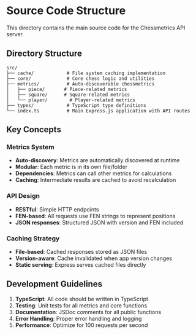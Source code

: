 # Source Code Structure

This directory contains the main source code for the Chessmetrics API server.

## Directory Structure

```
src/
├── cache/            # File system caching implementation
├── core/             # Core chess logic and utilities
├── metrics/          # Auto-discoverable chessmetrics
│   ├── piece/       # Piece-related metrics
│   ├── square/      # Square-related metrics
│   └── player/        # Player-related metrics
├── types/            # TypeScript type definitions
└── index.ts          # Main Express.js application with API routes
```

## Key Concepts

### Metrics System
- **Auto-discovery**: Metrics are automatically discovered at runtime
- **Modular**: Each metric is in its own file/folder
- **Dependencies**: Metrics can call other metrics for calculations
- **Caching**: Intermediate results are cached to avoid recalculation

### API Design
- **RESTful**: Simple HTTP endpoints
- **FEN-based**: All requests use FEN strings to represent positions
- **JSON responses**: Structured JSON with version and FEN included

### Caching Strategy
- **File-based**: Cached responses stored as JSON files
- **Version-aware**: Cache invalidated when app version changes
- **Static serving**: Express serves cached files directly

## Development Guidelines

1. **TypeScript**: All code should be written in TypeScript
2. **Testing**: Unit tests for all metrics and core functions
3. **Documentation**: JSDoc comments for all public functions
4. **Error Handling**: Proper error handling and logging
5. **Performance**: Optimize for 100 requests per second

